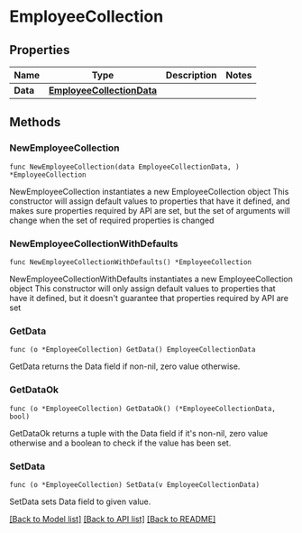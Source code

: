 # EmployeeCollection

## Properties

Name | Type | Description | Notes
------------ | ------------- | ------------- | -------------
**Data** | [**EmployeeCollectionData**](EmployeeCollectionData.md) |  | 

## Methods

### NewEmployeeCollection

`func NewEmployeeCollection(data EmployeeCollectionData, ) *EmployeeCollection`

NewEmployeeCollection instantiates a new EmployeeCollection object
This constructor will assign default values to properties that have it defined,
and makes sure properties required by API are set, but the set of arguments
will change when the set of required properties is changed

### NewEmployeeCollectionWithDefaults

`func NewEmployeeCollectionWithDefaults() *EmployeeCollection`

NewEmployeeCollectionWithDefaults instantiates a new EmployeeCollection object
This constructor will only assign default values to properties that have it defined,
but it doesn't guarantee that properties required by API are set

### GetData

`func (o *EmployeeCollection) GetData() EmployeeCollectionData`

GetData returns the Data field if non-nil, zero value otherwise.

### GetDataOk

`func (o *EmployeeCollection) GetDataOk() (*EmployeeCollectionData, bool)`

GetDataOk returns a tuple with the Data field if it's non-nil, zero value otherwise
and a boolean to check if the value has been set.

### SetData

`func (o *EmployeeCollection) SetData(v EmployeeCollectionData)`

SetData sets Data field to given value.



[[Back to Model list]](../README.md#documentation-for-models) [[Back to API list]](../README.md#documentation-for-api-endpoints) [[Back to README]](../README.md)


